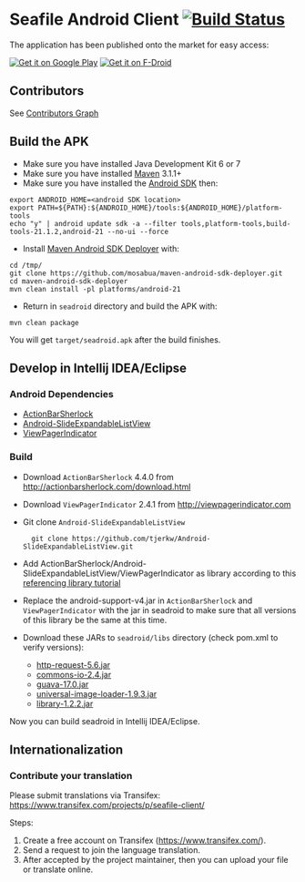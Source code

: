 # Seafile Android Client [![Build Status](https://secure.travis-ci.org/haiwen/seadroid.png?branch=master)](http://travis-ci.org/haiwen/seadroid)

The application has been published onto the market for easy access:

[![Get it on Google Play](http://www.android.com/images/brand/get_it_on_play_logo_small.png)](https://play.google.com/store/apps/details?id=com.seafile.seadroid2)
[![Get it on F-Droid](https://cloud.githubusercontent.com/assets/12447257/8024903/ce8dca32-0d44-11e5-95b0-e97d1d027351.png)](https://f-droid.org/repository/browse/?fdid=com.seafile.seadroid2)

## Contributors

See [Contributors Graph](https://github.com/haiwen/seadroid/graphs/contributors)

## Build the APK

* Make sure you have installed Java Development Kit 6 or 7
* Make sure you have installed [Maven](http://maven.apache.org/) 3.1.1+
* Make sure you have installed the [Android SDK](http://developer.android.com/sdk/index.html) then:

```
export ANDROID_HOME=<android SDK location>
export PATH=${PATH}:${ANDROID_HOME}/tools:${ANDROID_HOME}/platform-tools
echo "y" | android update sdk -a --filter tools,platform-tools,build-tools-21.1.2,android-21 --no-ui --force
```

* Install [Maven Android SDK Deployer](https://github.com/simpligility/maven-android-sdk-deployer) with:

```
cd /tmp/
git clone https://github.com/mosabua/maven-android-sdk-deployer.git
cd maven-android-sdk-deployer
mvn clean install -pl platforms/android-21
```

* Return in `seadroid` directory and build the APK with:

```
mvn clean package
```

You will get `target/seadroid.apk` after the build finishes.

## Develop in Intellij IDEA/Eclipse

### Android Dependencies

* [ActionBarSherlock](https://github.com/JakeWharton/ActionBarSherlock)
* [Android-SlideExpandableListView](https://github.com/tjerkw/Android-SlideExpandableListView)
* [ViewPagerIndicator](https://github.com/JakeWharton/Android-ViewPagerIndicator)

### Build

- Download `ActionBarSherlock` 4.4.0 from http://actionbarsherlock.com/download.html
- Download `ViewPagerIndicator` 2.4.1 from http://viewpagerindicator.com

- Git clone `Android-SlideExpandableListView`

        git clone https://github.com/tjerkw/Android-SlideExpandableListView.git
- Add ActionBarSherlock/Android-SlideExpandableListView/ViewPagerIndicator as library according to this [referencing library tutorial](http://developer.android.com/guide/developing/projects/projects-eclipse.html#ReferencingLibraryProject)

- Replace the android-support-v4.jar in `ActionBarSherlock` and `ViewPagerIndicator` with the jar in seadroid to make sure that all versions of this library be the same at this time.

- Download these JARs to `seadroid/libs` directory (check pom.xml to verify versions):
    - [http-request-5.6.jar](http://mvnrepository.com/artifact/com.github.kevinsawicki/http-request/5.6)
    - [commons-io-2.4.jar](http://repo1.maven.org/maven2/commons-io/commons-io/2.4/commons-io-2.4.jar)
    - [guava-17.0.jar](http://search.maven.org/remotecontent?filepath=com/google/guava/guava/17.0/guava-17.0.jar)
    - [universal-image-loader-1.9.3.jar](https://raw.githubusercontent.com/nostra13/Android-Universal-Image-Loader/master/downloads/universal-image-loader-1.9.3.jar)
    - [library-1.2.2.jar](https://search.maven.org/remotecontent?filepath=com/github/chrisbanes/photoview/library/1.2.2/library-1.2.2.jar)

Now you can build seadroid in Intellij IDEA/Eclipse.

## Internationalization

### Contribute your translation

Please submit translations via Transifex: https://www.transifex.com/projects/p/seafile-client/

Steps:

1. Create a free account on Transifex (https://www.transifex.com/).
2. Send a request to join the language translation.
3. After accepted by the project maintainer, then you can upload your file or translate online.
